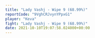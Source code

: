 ```yaml
---
title: "Lady Vashj - Wipe 9 (68.99%)"
reportCode: "9VghCRJvynYPpxG1"
player: "Keva"
fight: "Lady Vashj - Wipe 9 (68.99%)"
date: 2021-10-10T19:07:58.024000+00:00
---
```

